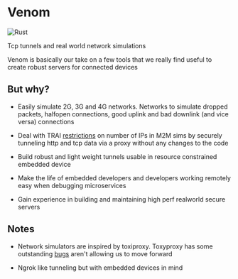 # Venom

![Rust](https://github.com/bytebeamio/venom/workflows/Rust/badge.svg)

Tcp tunnels and real world network simulations

Venom is basically our take on a few tools that we really find useful to create robust servers for connected devices

But why?
---------

- Easily simulate 2G, 3G and 4G networks. Networks to simulate dropped packets, halfopen connections, good uplink and bad downlink (and vice versa) connections

- Deal with TRAI [restrictions](https://dot.gov.in/sites/default/files/M2M%20Guidelines.PDF?download=1) on number of IPs in M2M sims by securely tunneling http and tcp data via
a proxy without any changes to the code

- Build robust and light weight tunnels usable in resource constrained embedded device

- Make the life of embedded developers and developers working remotely easy when debugging microservices

- Gain experience in building and maintaining high perf realworld secure servers

Notes
--------

* Network simulators are inspired by toxiproxy. Toxyproxy has some outstanding [bugs](https://github.com/Shopify/toxiproxy/issues/210)
aren't allowing us to move forward

* Ngrok like tunneling but with embedded devices in mind

